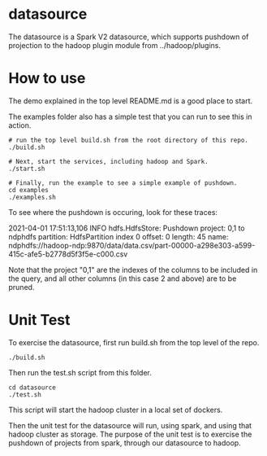 datasource
==============
The datasource is a Spark V2 datasource, which supports pushdown of projection to
the hadoop plugin module from ../hadoop/plugins.

How to use
============

The demo explained in the top level README.md is a good place to start.

The examples folder also has a simple test that you can run to see this in action.


```
# run the top level build.sh from the root directory of this repo.
./build.sh

# Next, start the services, including hadoop and Spark.
./start.sh

# Finally, run the example to see a simple example of pushdown.
cd examples
./examples.sh
```

To see where the pushdown is occuring, look for these traces:

2021-04-01 17:51:13,106 INFO hdfs.HdfsStore: Pushdown project: 0,1 to ndphdfs partition: HdfsPartition index 0 offset: 0 length: 45 name: ndphdfs://hadoop-ndp:9870/data/data.csv/part-00000-a298e303-a599-415c-afe5-b2778d5f3f5e-c000.csv

Note that the project "0,1" are the indexes of the columns to be included in the query, and all other columns (in this case 2 and above) are to be pruned.

Unit Test
===========

To exercise the datasource, first run build.sh from the top level of the repo.

```
./build.sh
```

Then run the test.sh script from this folder.

```
cd datasource
./test.sh
```

This script will start the hadoop cluster in a local set of dockers.

Then the unit test for the datasource will run, using spark, and using that hadoop cluster
as storage.  The purpose of the unit test is to exercise the pushdown of projects
from spark, through our datasource to hadoop.
